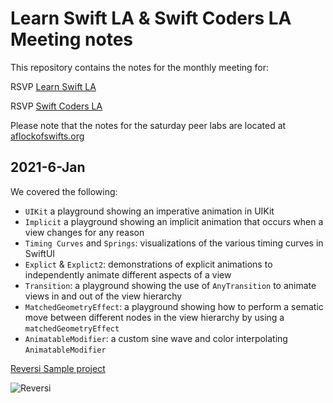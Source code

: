 # Learn Swift LA & Swift Coders LA Meeting notes  

This repository contains the notes for the monthly meeting for:

RSVP [Learn Swift LA](https://www.meetup.com/LearnSwiftLA/)

RSVP [Swift Coders LA](https://www.meetup.com/SwiftCoders-L-A/)

Please note that the notes for the saturday peer labs are located at [aflockofswifts.org](https://aflockofswifts.org)


## 2021-6-Jan

We covered the following:
* `UIKit` a playground showing an imperative animation in UIKit
* `Implicit` a playground showing an implicit animation that occurs when a view changes for any reason
* `Timing Curves` and `Springs`: visualizations of the various timing curves in SwiftUI
* `Explict` & `Explict2`: demonstrations of explicit animations to independently animate different aspects of a view
* `Transition`: a playground showing the use of `AnyTransition` to animate views in and out of the view hierarchy
* `MatchedGeometryEffect`: a playground showing how to perform a sematic move between different nodes in the view hierarchy by using a `matchedGeometryEffect`
* `AnimatableModifier`: a custom sine wave and color interpolating `AnimatableModifier`
  
[Reversi Sample project](https://github.com/joshuajhomann/Reversi-SwiftUI-Animation)  

![Reversi](https://github.com/joshuajhomann/Reversi-SwiftUI-Animation/blob/master/preview.gif)

